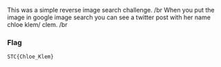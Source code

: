 This was a simple reverse image search challenge. /br When you put the image in google image search you can see a twitter post with her name chloe klem/ clem. /br
### Flag
```diff
STC{Chloe_Klem}
```

